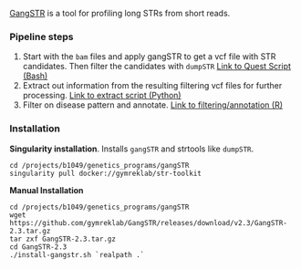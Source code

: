 [GangSTR](https://github.com/gymreklab/GangSTR) is a tool for profiling long
STRs from short reads. 


### Pipeline steps
1. Start with the `bam` files and apply gangSTR to get a vcf file with STR candidates. Then filter the candidates with `dumpSTR` [Link to Quest Script (Bash)](../projects/family/data/input/gangstr/submit_jobs.bash)
2. Extract out information from the resulting filtering vcf files for further processing. [Link to extract script (Python)](../projects/family/scripts/gangstr_extract.py)
3. Filter on disease pattern and annotate. [Link to filtering/annotation (R)](../projects/family/scripts/gangstr_filter_family3.R)


### Installation

**Singularity installation**. Installs `gangSTR` and strtools like `dumpSTR`.

```shell
cd /projects/b1049/genetics_programs/gangSTR
singularity pull docker://gymreklab/str-toolkit
```

**Manual Installation**

```shell
cd /projects/b1049/genetics_programs/gangSTR
wget https://github.com/gymreklab/GangSTR/releases/download/v2.3/GangSTR-2.3.tar.gz
tar zxf GangSTR-2.3.tar.gz
cd GangSTR-2.3
./install-gangstr.sh `realpath .`
```

